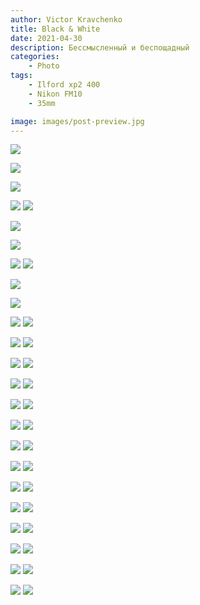 ```yaml
---
author: Victor Kravchenko
title: Black & White
date: 2021-04-30
description: Бессмысленный и беспощадный
categories:
    - Photo
tags:
    - Ilford xp2 400
    - Nikon FM10
    - 35mm

image: images/post-preview.jpg
---
```


![](images/bw-00001.jpg) 

![](images/bw-00001-copy.jpg) 

![](images/bw-00002.jpg) 

![](images/bw-00003.jpg) 
![](images/bw-00004.jpg) 

![](images/bw-00005.jpg)

![](images/bw-00006.jpg)

![](images/bw-00007.jpg)
![](images/bw-00008.jpg)

![](images/bw-00009.jpg)

![](images/bw-00010.jpg)

![](images/bw-00011.jpg)
![](images/bw-00012.jpg)

![](images/bw-00013.jpg)
![](images/bw-00014.jpg)

![](images/bw-00015.jpg)
![](images/bw-00016.jpg)

![](images/bw-00017.jpg)
![](images/bw-00018.jpg)

![](images/bw-00019.jpg)
![](images/bw-00020.jpg)

![](images/bw-00021.jpg)
![](images/bw-00022.jpg)

![](images/bw-00023.jpg)
![](images/bw-00024.jpg)

![](images/bw-00025.jpg)
![](images/bw-00026.jpg)

![](images/bw-00027.jpg)
![](images/bw-00028.jpg)

![](images/bw-00029.jpg)
![](images/bw-00030.jpg)

![](images/bw-00031.jpg)
![](images/bw-00032.jpg)

![](images/bw-00033.jpg)
![](images/bw-00034.jpg)

![](images/bw-00035.jpg)
![](images/bw-00036.jpg)

![](images/bw-00037.jpg)
![](images/bw-00038.jpg)

<!-- for i in $(seq 1 99)
do
	printf '![](images/bw-000%d.jpg)\n' "$i"
done -->